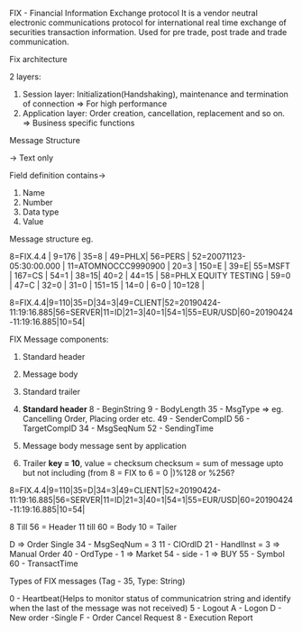 FIX - Financial Information Exchange protocol
It is a vendor neutral electronic communications protocol for international real time exchange of securities transaction information.
Used for pre trade, post trade and trade communication.

Fix architecture

2 layers:
1. Session layer: Initialization(Handshaking), maintenance and termination of connection => For high performance
2. Application layer: Order creation, cancellation, replacement and so on. => Business specific functions

Message Structure

-> Text only

Field definition contains->
1. Name
2. Number
3. Data type
4. Value

Message structure
eg. 

8=FIX.4.4 | 9=176 | 35=8 | 49=PHLX| 56=PERS | 52=20071123-05:30:00.000 | 11=ATOMNOCCC9990900 | 20=3 | 150=E | 39=E| 55=MSFT | 167=CS | 54=1 | 38=15| 40=2 | 44=15 | 58=PHLX EQUITY TESTING | 59=0 | 47=C | 32=0 | 31=0 | 151=15 | 14=0 | 6=0 | 10=128 |


8=FIX.4.4|9=110|35=D|34=3|49=CLIENT|52=20190424-11:19:16.885|56=SERVER|11=ID|21=3|40=1|54=1|55=EUR/USD|60=20190424-11:19:16.885|10=54|


FIX Message components: 
1. Standard header
2. Message body
3. Standard trailer

1. **Standard header**
  8 - BeginString
  9 - BodyLength
  35 - MsgType => eg. Cancelling Order, Placing order etc.
  49 - SenderCompID
  56 - TargetCompID
  34 - MsgSeqNum
  52 - SendingTime
  
  
2. Message body
  message sent by application
  
3. Trailer
  **key = 10**, value = checksum
  checksum = sum of message upto but not including (from 8 = FIX to 6 = 0 |)%128 or %256?
  
8=FIX.4.4|9=110|35=D|34=3|49=CLIENT|52=20190424-11:19:16.885|56=SERVER|11=ID|21=3|40=1|54=1|55=EUR/USD|60=20190424-11:19:16.885|10=54|


8 Till 56 = Header
11 till 60 = Body
10 = Tailer

D => Order Single 
34 - MsgSeqNum = 3
11 - ClOrdID
21 - Handllnst = 3 => Manual Order
40 - OrdType - 1 => Market
54 - side - 1 => BUY
55 - Symbol
60 - TransactTime


Types of FIX messages
(Tag - 35, Type: String)

0 - Heartbeat(Helps to monitor status of communicatrion string and identify when the last of the message was not received)
5 - Logout
A - Logon
D - New order -Single
F - Order Cancel Request
8 - Execution Report


